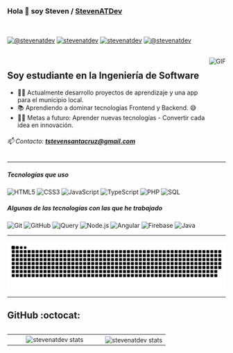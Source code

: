 ### Hola 👋 soy Steven / [StevenATDev](https://github.com/stevenatdev/stevenatdev)
<br>

<p align="left">
<a href="https://www.instagram.com/steven_re4lg/" target="_blank"><img align="center" src="https://img.shields.io/badge/Instagram-E4405F?style=for-the-badge&logo=instagram&logoColor=white" alt="@stevenatdev" /></a>
<a href="https://www.linkedin.com/in/steven-torres-70204b314/" target="_blank"><img align="center" src="https://img.shields.io/badge/LinkedIn-0077B5?style=for-the-badge&logo=linkedin&logoColor=white" alt="stevenatdev"/></a>
<a href="https://www.facebook.com/steven.santacruz.100" target="_blank"><img align="center" src="https://img.shields.io/badge/Facebook-1877F2?style=for-the-badge&logo=facebook&logoColor=white" alt="stevenatdev"  /></a>
<a href = "mailto:tstevensantacruz@gmail.com" target="_blank"><img align="center" src="https://img.shields.io/badge/Gmail-D14836?style=for-the-badge&logo=gmail&logoColor=white" alt="@stevenatdev"  /></a>
  </p>
<br>

<img align="right" alt="GIF" height="160px" src="https://media.giphy.com/media/Ah3zHH7hvsSB2/giphy.gif" />

## Soy estudiante en la Ingeniería de Software

- 👨‍💻 Actualmente desarrollo proyectos de aprendizaje y una app para el municipio local.
- 📚 Aprendiendo a dominar tecnologías Frontend y Backend. 😅
- 💪🏼 Metas a futuro: Aprender nuevas tecnologías - Convertir cada idea en innovación.

###### 📫 Contacto: **tstevensantacruz@gmail.com**

---

##### Tecnologías que uso

![HTML5](https://img.shields.io/badge/-HTML5-000000?style=flat&logo=html5)
![CSS3](https://img.shields.io/badge/-CSS-000000?style=flat&logo=css3)
![JavaScript](https://img.shields.io/badge/-JavaScript-000000?style=flat&logo=javascript)
![TypeScript](https://img.shields.io/badge/-TypeScript-000000?style=flat&logo=typescript)
![PHP](https://img.shields.io/badge/-PHP-000000?style=flat&logo=php)
![SQL](https://img.shields.io/badge/-SQL-000000?style=flat&logo=postgresql)

##### Algunas de las tecnologías con las que he trabajado

![Git](https://img.shields.io/badge/-Git-222222?style=flat&logo=git&logoColor=F05032)
![GitHub](https://img.shields.io/badge/-GitHub-222222?style=flat&logo=github&logoColor=181717)
![jQuery](https://img.shields.io/badge/-jQuery-222222?style=flat&logo=jQuery&logoColor=0769AD)
![Node.js](https://img.shields.io/badge/-Node.js-222222?style=flat&logo=node.js&logoColor=339933)
![Angular](https://img.shields.io/badge/-Angular-222222?style=flat&logo=angular&logoColor=DD0031)
![Firebase](https://img.shields.io/badge/Firebase-222222?style=flat-square&logo=firebase)
![Java](https://img.shields.io/badge/-Java-000000?style=flat&logo=java)
<br/>

---

<p align="center">
  <img  src="https://raw.githubusercontent.com/Elanza-48/Elanza-48/main/resources/img/github-contribution-grid-snake.svg"
    alt="example" />
</p>

---

<h2>GitHub :octocat:</h2>
<p align="center">
<table align="left">
<tr border="none">
<td width="60%" align="center">
  <img alt="stevenatdev stats" src="https://github-readme-stats.vercel.app/api?username=stevenatdev&show_icons=true&theme=radical" />
</td>

<td width="40%" align="center">
  <img alt="stevenatdev stats"  align="center"  src="https://github-readme-stats.vercel.app/api/top-langs/?username=stevenatdev&layout=compact&theme=radical&show_icons=true"/>
  </td>
</tr>
</table>
